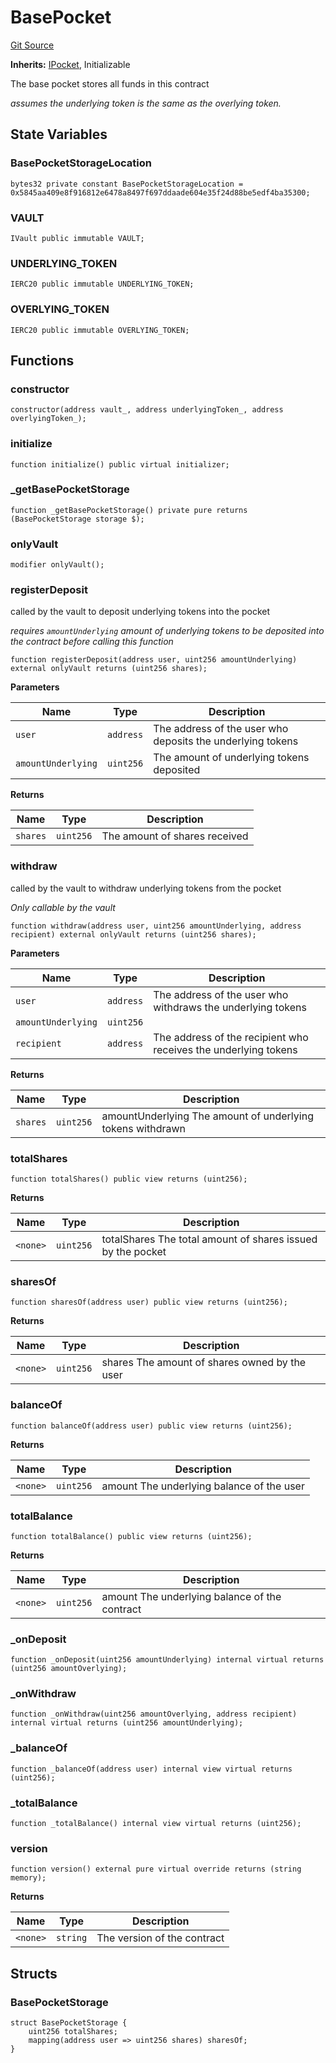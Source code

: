 # BasePocket
[Git Source](https://github.com/cryptexfinance/tcapv2.0/blob/495451d159fb10c010b98bdc7bc685a1a59dc8d3/src/pockets/BasePocket.sol)

**Inherits:**
[IPocket](/src/interface/pockets/IPocket.sol/interface.IPocket.md), Initializable

The base pocket stores all funds in this contract

*assumes the underlying token is the same as the overlying token.*


## State Variables
### BasePocketStorageLocation

```solidity
bytes32 private constant BasePocketStorageLocation = 0x5845aa409e8f916812e6478a8497f697ddaade604e35f24d88be5edf4ba35300;
```


### VAULT

```solidity
IVault public immutable VAULT;
```


### UNDERLYING_TOKEN

```solidity
IERC20 public immutable UNDERLYING_TOKEN;
```


### OVERLYING_TOKEN

```solidity
IERC20 public immutable OVERLYING_TOKEN;
```


## Functions
### constructor


```solidity
constructor(address vault_, address underlyingToken_, address overlyingToken_);
```

### initialize


```solidity
function initialize() public virtual initializer;
```

### _getBasePocketStorage


```solidity
function _getBasePocketStorage() private pure returns (BasePocketStorage storage $);
```

### onlyVault


```solidity
modifier onlyVault();
```

### registerDeposit

called by the vault to deposit underlying tokens into the pocket

*requires `amountUnderlying` amount of underlying tokens to be deposited into the contract before calling this function*


```solidity
function registerDeposit(address user, uint256 amountUnderlying) external onlyVault returns (uint256 shares);
```
**Parameters**

|Name|Type|Description|
|----|----|-----------|
|`user`|`address`|The address of the user who deposits the underlying tokens|
|`amountUnderlying`|`uint256`|The amount of underlying tokens deposited|

**Returns**

|Name|Type|Description|
|----|----|-----------|
|`shares`|`uint256`|The amount of shares received|


### withdraw

called by the vault to withdraw underlying tokens from the pocket

*Only callable by the vault*


```solidity
function withdraw(address user, uint256 amountUnderlying, address recipient) external onlyVault returns (uint256 shares);
```
**Parameters**

|Name|Type|Description|
|----|----|-----------|
|`user`|`address`|The address of the user who withdraws the underlying tokens|
|`amountUnderlying`|`uint256`||
|`recipient`|`address`|The address of the recipient who receives the underlying tokens|

**Returns**

|Name|Type|Description|
|----|----|-----------|
|`shares`|`uint256`|amountUnderlying The amount of underlying tokens withdrawn|


### totalShares


```solidity
function totalShares() public view returns (uint256);
```
**Returns**

|Name|Type|Description|
|----|----|-----------|
|`<none>`|`uint256`|totalShares The total amount of shares issued by the pocket|


### sharesOf


```solidity
function sharesOf(address user) public view returns (uint256);
```
**Returns**

|Name|Type|Description|
|----|----|-----------|
|`<none>`|`uint256`|shares The amount of shares owned by the user|


### balanceOf


```solidity
function balanceOf(address user) public view returns (uint256);
```
**Returns**

|Name|Type|Description|
|----|----|-----------|
|`<none>`|`uint256`|amount The underlying balance of the user|


### totalBalance


```solidity
function totalBalance() public view returns (uint256);
```
**Returns**

|Name|Type|Description|
|----|----|-----------|
|`<none>`|`uint256`|amount The underlying balance of the contract|


### _onDeposit


```solidity
function _onDeposit(uint256 amountUnderlying) internal virtual returns (uint256 amountOverlying);
```

### _onWithdraw


```solidity
function _onWithdraw(uint256 amountOverlying, address recipient) internal virtual returns (uint256 amountUnderlying);
```

### _balanceOf


```solidity
function _balanceOf(address user) internal view virtual returns (uint256);
```

### _totalBalance


```solidity
function _totalBalance() internal view virtual returns (uint256);
```

### version


```solidity
function version() external pure virtual override returns (string memory);
```
**Returns**

|Name|Type|Description|
|----|----|-----------|
|`<none>`|`string`|The version of the contract|


## Structs
### BasePocketStorage

```solidity
struct BasePocketStorage {
    uint256 totalShares;
    mapping(address user => uint256 shares) sharesOf;
}
```

